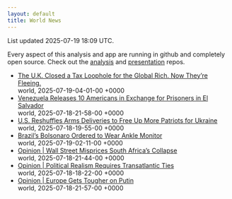 ```yaml
---
layout: default
title: World News
---
```


<div markdown="0">
<div class="byline small text-muted">List updated <span class="datetime">2025-07-19 18:09 UTC</span>.</div>

<p>Every aspect of this analysis and app are running in github and completely open source. Check out the <a href="https://github.com/Castro-Media/Analysis">analysis</a> and <a href="https://github.com/Castro-Media/TopStoryReview.com">presentation</a> repos.</p>
<ul>
<li><a href='https://www.wsj.com/world/uk/the-u-k-closed-a-tax-loophole-for-the-global-rich-now-theyre-fleeing-f078cce4'>The U.K. Closed a Tax Loophole for the Global Rich. Now They&#8217;re Fleeing.</a><div class='byline small text-muted'>world, <span class="datetime">2025-07-19-04-01-00 +0000</span></div></li>
<li><a href='https://www.wsj.com/world/americas/10-americans-released-from-venezuela-in-exchange-for-prisoners-in-el-salvador-064c660b'>Venezuela Releases 10 Americans in Exchange for Prisoners in El Salvador</a><div class='byline small text-muted'>world, <span class="datetime">2025-07-18-21-58-00 +0000</span></div></li>
<li><a href='https://www.wsj.com/politics/national-security/trump-ukraine-weapons-shipment-priority-be11f155'>U.S. Reshuffles Arms Deliveries to Free Up More Patriots for Ukraine</a><div class='byline small text-muted'>world, <span class="datetime">2025-07-18-19-55-00 +0000</span></div></li>
<li><a href='https://www.wsj.com/world/americas/brazils-bolsonaro-ordered-to-wear-ankle-bracelet-6cf432df'>Brazil&#8217;s Bolsonaro Ordered to Wear Ankle Monitor</a><div class='byline small text-muted'>world, <span class="datetime">2025-07-19-02-11-00 +0000</span></div></li>
<li><a href='https://www.wsj.com/opinion/wall-street-misprices-south-africas-collapse-risk-markets-82e4f800'>Opinion | Wall Street Misprices South Africa&#8217;s Collapse</a><div class='byline small text-muted'>world, <span class="datetime">2025-07-18-21-44-00 +0000</span></div></li>
<li><a href='https://www.wsj.com/opinion/embracing-americas-role-in-europe-again-foreign-policy-63e35286'>Opinion | Political Realism Requires Transatlantic Ties</a><div class='byline small text-muted'>world, <span class="datetime">2025-07-18-18-22-00 +0000</span></div></li>
<li><a href='https://www.wsj.com/opinion/europe-sanctions-vladimir-putin-oil-energy-friedrich-merz-f75a47a0'>Opinion | Europe Gets Tougher on Putin</a><div class='byline small text-muted'>world, <span class="datetime">2025-07-18-21-57-00 +0000</span></div></li>
</ul>
</div>

